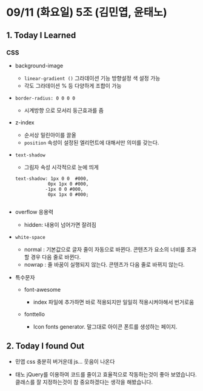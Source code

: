 # 09/11 (화요일) 5조 (김민엽, 윤태노)

## 1. Today I Learned

### CSS

 * background-image
    * `linear-gradient ()` 그라데이션 기능 방향설정 색 설정 가능 
    * 각도 그라데이션 % 등 다양하게 조합이 가능

 *  `border-radius: 0 0 0 0`
    * 시계방향 으로 모서리 둥근효과를 줌
    
 * z-index
    * 순서상 밀린아이를 끌올
    * `position` 속성이 설정된 엘리먼트에 대해서만 의미를 갖는다.

 * `text-shadow`
    * 그림자 속성 시각적으로 눈에 띄게
     ```
    text-shadow: 1px 0 0  #000,
                 0px 1px 0 #000,
                -1px 0 0 #000,
                 0px 1px 0 #000; 
                 
      ```

* overflow 응용력
    * hidden: 내용이 넘어가면 잘려짐

* `white-space`
    * normal : 기본값으로 글자 줄이 자동으로 바뀐다. 콘텐츠가 요소의 너비를 초과할 경우 다음 줄로 바뀐다.
    * nowrap : 줄 바꿈이 실행되지 않는다. 콘텐츠가 다음 줄로 바뀌지 않는다.

* 특수문자 
    * font-awesome
        * index 파일에 추가하면 바로 적용되지만 일일히 적용시켜야해서 번거로움

    * fonttello
        * Icon fonts generator. 말그대로 아이콘 폰트를 생성하는 페이지.

## 2. Today I found Out

- 민엽 
css 충분히 버거운데 js... 웃음이 나온다

- 태노
jQuery를 이용하여 코드를 줄이고 효율적으로 작동하는것이 좋아 보였습니다. 클래스를 잘 지정하는것이 참 중요하겠다는 생각을 해봤습니다.


